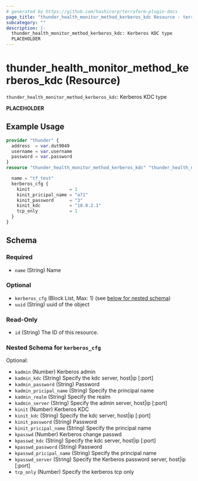 ```yaml
---
# generated by https://github.com/hashicorp/terraform-plugin-docs
page_title: "thunder_health_monitor_method_kerberos_kdc Resource - terraform-provider-thunder"
subcategory: ""
description: |-
  thunder_health_monitor_method_kerberos_kdc: Kerberos KDC type
  PLACEHOLDER
---
```


# thunder_health_monitor_method_kerberos_kdc (Resource)

`thunder_health_monitor_method_kerberos_kdc`: Kerberos KDC type

__PLACEHOLDER__

## Example Usage

```terraform
provider "thunder" {
  address  = var.dut9049
  username = var.username
  password = var.password
}
resource "thunder_health_monitor_method_kerberos_kdc" "thunder_health_monitor_method_kerberos_kdc" {

  name = "tf_test"
  kerberos_cfg {
    kinit               = 1
    kinit_pricipal_name = "a71"
    kinit_password      = "3"
    kinit_kdc           = "18.0.2.1"
    tcp_only            = 1
  }
}
```

<!-- schema generated by tfplugindocs -->
## Schema

### Required

- `name` (String) Name

### Optional

- `kerberos_cfg` (Block List, Max: 1) (see [below for nested schema](#nestedblock--kerberos_cfg))
- `uuid` (String) uuid of the object

### Read-Only

- `id` (String) The ID of this resource.

<a id="nestedblock--kerberos_cfg"></a>
### Nested Schema for `kerberos_cfg`

Optional:

- `kadmin` (Number) Kerberos admin
- `kadmin_kdc` (String) Specify the kdc server, host|ip [:port]
- `kadmin_password` (String) Password
- `kadmin_pricipal_name` (String) Specify the principal name
- `kadmin_realm` (String) Specify the realm
- `kadmin_server` (String) Specify the admin server, host|ip [:port]
- `kinit` (Number) Kerberos KDC
- `kinit_kdc` (String) Specify the kdc server, host|ip [:port]
- `kinit_password` (String) Password
- `kinit_pricipal_name` (String) Specify the principal name
- `kpasswd` (Number) Kerberos change passwd
- `kpasswd_kdc` (String) Specify the kdc server, host|ip [:port]
- `kpasswd_password` (String) Password
- `kpasswd_pricipal_name` (String) Specify the principal name
- `kpasswd_server` (String) Specify the Kerberos password server, host|ip [:port]
- `tcp_only` (Number) Specify the kerberos tcp only


